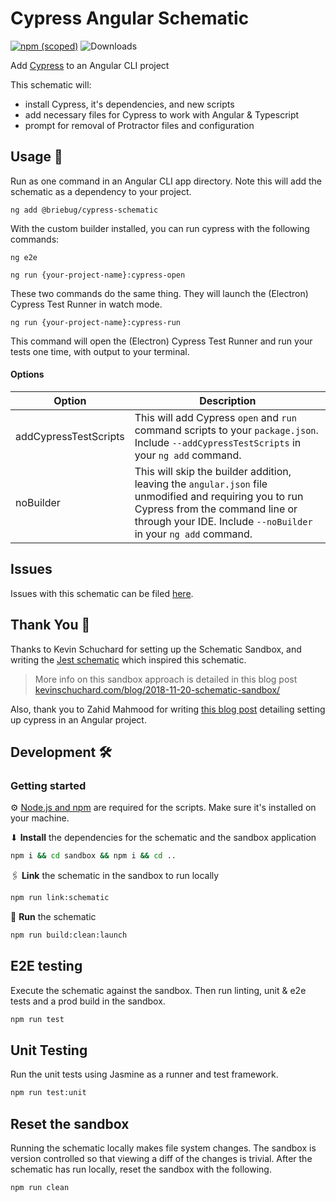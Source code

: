 # Cypress Angular Schematic

[![npm (scoped)](https://img.shields.io/npm/v/@briebug/cypress-schematic.svg)](https://www.npmjs.com/package/@briebug/cypress-schematic)
![Downloads](https://img.shields.io/npm/dm/@briebug/cypress-schematic.svg)

Add [Cypress](https://cypress.io) to an Angular CLI project

This schematic will:

- install Cypress, it's dependencies, and new scripts
- add necessary files for Cypress to work with Angular & Typescript
- prompt for removal of Protractor files and configuration

## Usage 🚀

Run as one command in an Angular CLI app directory. Note this will add the schematic as a dependency to your project.

```shell
ng add @briebug/cypress-schematic
```

With the custom builder installed, you can run cypress with the following commands:

```shell script
ng e2e
```

```shell script
ng run {your-project-name}:cypress-open
```

These two commands do the same thing. They will launch the (Electron) Cypress Test Runner in watch mode.

```shell script
ng run {your-project-name}:cypress-run
```

This command will open the (Electron) Cypress Test Runner and run your tests one time, with output to your terminal.

#### Options

| Option                | Description                                                                                                                                                                                                 |
| --------------------- | ----------------------------------------------------------------------------------------------------------------------------------------------------------------------------------------------------------- |
| addCypressTestScripts | This will add Cypress `open` and `run` command scripts to your `package.json`. Include `--addCypressTestScripts` in your `ng add` command.                                                                  |
| noBuilder             | This will skip the builder addition, leaving the `angular.json` file unmodified and requiring you to run Cypress from the command line or through your IDE. Include `--noBuilder` in your `ng add` command. |

## Issues

Issues with this schematic can be filed [here](https://github.com/briebug/cypress-schematic/issues/new/choose).

## Thank You 🙏

Thanks to Kevin Schuchard for setting up the Schematic Sandbox, and writing the [Jest schematic](https://github.com/briebug/jest-schematic) which inspired this schematic.

> More info on this sandbox approach is detailed in this blog post [kevinschuchard.com/blog/2018-11-20-schematic-sandbox/](https://www.kevinschuchard.com/blog/2018-11-20-schematic-sandbox/)

Also, thank you to Zahid Mahmood for writing [this blog post](https://www.technouz.com/4830/getting-started-with-cypress-to-e2e-test-angular-apps/) detailing setting up cypress in an Angular project.

## Development 🛠

### Getting started

⚙ [Node.js and npm](https://docs.npmjs.com/downloading-and-installing-node-js-and-npm) are required for the scripts. Make sure it's installed on your machine.

⬇ **Install** the dependencies for the schematic and the sandbox application

```bash
npm i && cd sandbox && npm i && cd ..
```

🖇 **Link** the schematic in the sandbox to run locally

```bash
npm run link:schematic
```

🏃 **Run** the schematic

```bash
npm run build:clean:launch
```

## E2E testing

Execute the schematic against the sandbox. Then run linting, unit & e2e tests and a prod build in the sandbox.

```bash
npm run test
```

## Unit Testing

Run the unit tests using Jasmine as a runner and test framework.

```bash
npm run test:unit
```

## Reset the sandbox

Running the schematic locally makes file system changes. The sandbox is version controlled so that viewing a diff of the changes is trivial. After the schematic has run locally, reset the sandbox with the following.

```bash
npm run clean
```
